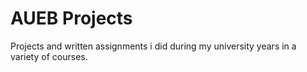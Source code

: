 # AUEB Projects
Projects and written assignments i did during my university years in a variety of courses.
